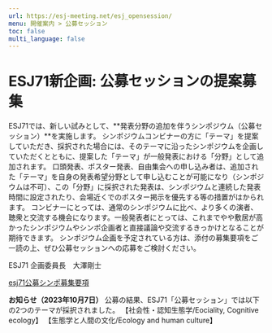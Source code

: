 ```yaml
---
url: https://esj-meeting.net/esj_opensession/
menu: 開催案内 > 公募セッション
toc: false
multi_language: false
---
```


# ESJ71新企画: 公募セッションの提案募集

ESJ71では、新しい試みとして、**発表分野の追加を伴うシンポジウム（公募セッション）**を実施します。
シンポジウムコンビナーの方に「テーマ」を提案していただき、採択された場合には、そのテーマに沿ったシンポジウムを企画していただくとともに、提案した「テーマ」が一般発表における「分野」として追加されます。
口頭発表、ポスター発表、自由集会への申し込み者は、追加された「テーマ」を自身の発表希望分野として申し込むことが可能になり（シンポジウムは不可）、この「分野」に採択された発表は、シンポジウムと連続した発表時間に設定されたり、会場近くでのポスター掲示を優先する等の措置がはかられます。
コンビナーにとっては、通常のシンポジウムに比べ、より多くの演者、聴衆と交流する機会になります。一般発表者にとっては、これまでやや敷居が高かったシンポジウムやシンポ企画者と直接議論や交流するきっかけとなることが期待できます。
シンポジウム企画を予定されている方は、添付の募集要項をご一読の上、ぜひ公募セッションへの応募をご検討ください。

ESJ71 企画委員長　大澤剛士

[esj71公募シンポ募集要項](../wp-content/uploads/2023/06/esj_opensession.pdf)

**お知らせ（2023年10月7日）**
公募の結果、ESJ71「公募セッション」では以下の2つのテーマが採択されました。
【社会性・認知生態学/Eociality, Cognitive ecology】
【生態学と人間の文化/Ecology and human culture】
